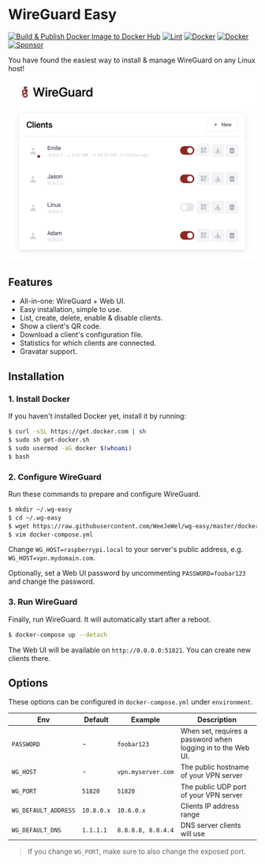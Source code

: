 # WireGuard Easy

[![Build & Publish Docker Image to Docker Hub](https://github.com/WeeJeWel/wg-easy/actions/workflows/deploy.yml/badge.svg?branch=production)](https://github.com/WeeJeWel/wg-easy/actions/workflows/deploy.yml)
[![Lint](https://github.com/WeeJeWel/wg-easy/actions/workflows/lint.yml/badge.svg?branch=master)](https://github.com/WeeJeWel/wg-easy/actions/workflows/lint.yml)
[![Docker](https://img.shields.io/docker/v/weejewel/wg-easy/latest)](https://hub.docker.com/r/weejewel/wg-easy)
[![Docker](https://img.shields.io/docker/pulls/weejewel/wg-easy.svg)](https://hub.docker.com/r/weejewel/wg-easy)
[![Sponsor](https://img.shields.io/github/sponsors/weejewel)](https://github.com/sponsors/WeeJeWel)

You have found the easiest way to install & manage WireGuard on any Linux host!

<p align="center">
  <img src="./assets/screenshot.png" width="702" />
</p>

## Features

* All-in-one: WireGuard + Web UI.
* Easy installation, simple to use.
* List, create, delete, enable & disable clients.
* Show a client's QR code.
* Download a client's configuration file.
* Statistics for which clients are connected.
* Gravatar support.

## Installation

### 1. Install Docker

If you haven't installed Docker yet, install it by running:

```bash
$ curl -sSL https://get.docker.com | sh
$ sudo sh get-docker.sh
$ sudo usermod -aG docker $(whoami)
$ bash
```

### 2. Configure WireGuard

Run these commands to prepare and configure WireGuard.

```bash
$ mkdir ~/.wg-easy
$ cd ~/.wg-easy
$ wget https://raw.githubusercontent.com/WeeJeWel/wg-easy/master/docker-compose.yml
$ vim docker-compose.yml
```

Change `WG_HOST=raspberrypi.local` to your server's public address, e.g. `WG_HOST=vpn.mydomain.com`.

Optionally, set a Web UI password by uncommenting `PASSWORD=foobar123` and change the password.

### 3. Run WireGuard

Finally, run WireGuard. It will automatically start after a reboot.

```bash
$ docker-compose up --detach
```

The Web UI will be available on `http://0.0.0.0:51821`. You can create new clients there.

## Options

These options can be configured in `docker-compose.yml` under `environment`.

| Env | Default | Example | Description |
| - | - | - | - |
| `PASSWORD` | - | `foobar123` | When set, requires a password when logging in to the Web UI. |
| `WG_HOST` | - | `vpn.myserver.com` | The public hostname of your VPN server |
| `WG_PORT` | `51820` | `51820` | The public UDP port of your VPN server |
| `WG_DEFAULT_ADDRESS` | `10.8.0.x` | `10.6.0.x` | Clients IP address range |
| `WG_DEFAULT_DNS` | `1.1.1.1` | `8.8.8.8, 8.8.4.4` | DNS server clients will use |

> If you change `WG_PORT`, make sure to also change the exposed port.
